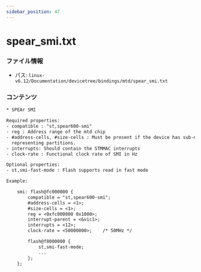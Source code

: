 ```yaml
---
sidebar_position: 47
---
```

# spear_smi.txt

### ファイル情報

- パス: `linux-v6.12/Documentation/devicetree/bindings/mtd/spear_smi.txt`

### コンテンツ

```txt
* SPEAr SMI

Required properties:
- compatible : "st,spear600-smi"
- reg : Address range of the mtd chip
- #address-cells, #size-cells : Must be present if the device has sub-nodes
  representing partitions.
- interrupts: Should contain the STMMAC interrupts
- clock-rate : Functional clock rate of SMI in Hz

Optional properties:
- st,smi-fast-mode : Flash supports read in fast mode

Example:

	smi: flash@fc000000 {
		compatible = "st,spear600-smi";
		#address-cells = <1>;
		#size-cells = <1>;
		reg = <0xfc000000 0x1000>;
		interrupt-parent = <&vic1>;
		interrupts = <12>;
		clock-rate = <50000000>;	/* 50MHz */

		flash@f8000000 {
			st,smi-fast-mode;
			...
		};
	};

```
